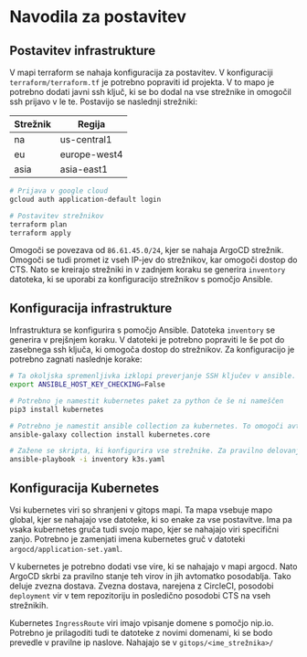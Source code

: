 # Navodila za postavitev

## Postavitev infrastrukture

V mapi terraform se nahaja konfiguracija za postavitev. V konfiguraciji `terraform/terraform.tf` je potrebno popraviti id projekta. V to mapo je potrebno dodati javni ssh ključ, ki se bo dodal na vse strežnike in omogočil ssh prijavo v le te. Postavijo se naslednji strežniki:

| Strežnik | Regija          |
|----------|-----------------|
| na       | us-central1     |
| eu       | europe-west4    |
| asia     | asia-east1      |

```bash
# Prijava v google cloud
gcloud auth application-default login

# Postavitev strežnikov
terraform plan
terraform apply
```

Omogoči se povezava od `86.61.45.0/24`, kjer se nahaja ArgoCD strežnik. Omogoči se tudi promet iz vseh IP-jev do strežnikov, kar omogoči dostop do CTS. Nato se kreirajo strežniki in v zadnjem koraku se generira `inventory` datoteka, ki se uporabi za konfiguracijo strežnikov s pomočjo Ansible.

## Konfiguracija infrastrukture

Infrastruktura se konfigurira s pomočjo Ansible. Datoteka `inventory` se generira v prejšnjem koraku. V datoteki je potrebno popraviti le še pot do zasebnega ssh ključa, ki omogoča dostop do strežnikov. Za konfiguracijo je potrebno zagnati naslednje korake:

```bash
# Ta okoljska spremenljivka izklopi preverjanje SSH ključev v ansible. To je uporabno v testnih okoljih za avtomatizacijo povezovanja na nove strežnike brez ročnega potrjevanja njihovih ključev
export ANSIBLE_HOST_KEY_CHECKING=False

# Potrebno je namestit kubernetes paket za python če še ni nameščen
pip3 install kubernetes

# Potrebno je namestit ansible collection za kubernetes. To omogoči avtomatsko dodajanje ArgoCD clusterjev v kubernetes.
ansible-galaxy collection install kubernetes.core

# Zažene se skripta, ki konfigurira vse strežnike. Za pravilno delovanje mora biti prisoten kubeconfig, da lahko Ansible dostopa do kubernetesa, kjer je nameščen ArgoCD
ansible-playbook -i inventory k3s.yaml
```

## Konfiguracija Kubernetes

Vsi kubernetes viri so shranjeni v gitops mapi. Ta mapa vsebuje mapo global, kjer se nahajajo vse datoteke, ki so enake za vse postavitve. Ima pa vsaka kubernetes gruča tudi svojo mapo, kjer se nahajajo viri specifični zanjo. Potrebno je zamenjati imena kubernetes gruč v datoteki `argocd/application-set.yaml`.

V kubernetes je potrebno dodati vse vire, ki se nahajajo v mapi argocd. Nato ArgoCD skrbi za pravilno stanje teh virov in jih avtomatko posodablja. Tako deluje zvezna dostava. Zvezna dostava, narejena z CircleCI, posodobi `deployment` vir v tem repozitoriju in posledično posodobi CTS na vseh strežnikih.

Kubernetes `IngressRoute` viri imajo vpisanje domene s pomočjo nip.io. Potrebno je prilagoditi tudi te datoteke z novimi domenami, ki se bodo prevedle v pravilne ip naslove. Nahajajo se v `gitops/<ime_strežnika>/`